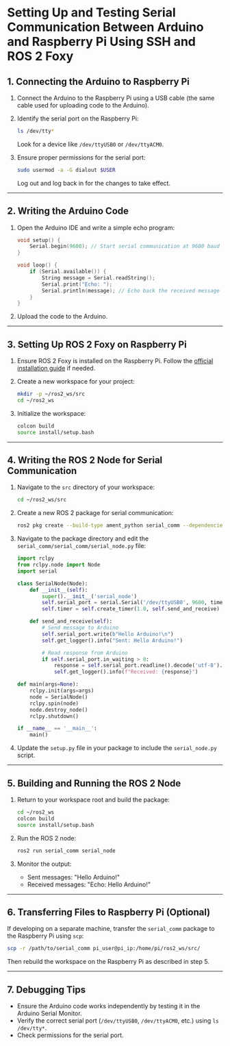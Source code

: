 
# Setting Up and Testing Serial Communication Between Arduino and Raspberry Pi Using SSH and ROS 2 Foxy

## 1. Connecting the Arduino to Raspberry Pi
1. Connect the Arduino to the Raspberry Pi using a USB cable (the same cable used for uploading code to the Arduino).

2. Identify the serial port on the Raspberry Pi:
   ```bash
   ls /dev/tty*
   ```
   Look for a device like `/dev/ttyUSB0` or `/dev/ttyACM0`.

3. Ensure proper permissions for the serial port:
   ```bash
   sudo usermod -a -G dialout $USER
   ```
   Log out and log back in for the changes to take effect.

---

## 2. Writing the Arduino Code
1. Open the Arduino IDE and write a simple echo program:
   ```cpp
   void setup() {
       Serial.begin(9600); // Start serial communication at 9600 baud rate
   }

   void loop() {
       if (Serial.available()) {
           String message = Serial.readString();
           Serial.print("Echo: ");
           Serial.println(message); // Echo back the received message
       }
   }
   ```

2. Upload the code to the Arduino.

---

## 3. Setting Up ROS 2 Foxy on Raspberry Pi
1. Ensure ROS 2 Foxy is installed on the Raspberry Pi. Follow the [official installation guide](https://docs.ros.org/en/foxy/Installation/Ubuntu-Install-Debians.html) if needed.

2. Create a new workspace for your project:
   ```bash
   mkdir -p ~/ros2_ws/src
   cd ~/ros2_ws
   ```

3. Initialize the workspace:
   ```bash
   colcon build
   source install/setup.bash
   ```

---

## 4. Writing the ROS 2 Node for Serial Communication
1. Navigate to the `src` directory of your workspace:
   ```bash
   cd ~/ros2_ws/src
   ```

2. Create a new ROS 2 package for serial communication:
   ```bash
   ros2 pkg create --build-type ament_python serial_comm --dependencies rclpy
   ```

3. Navigate to the package directory and edit the `serial_comm/serial_comm/serial_node.py` file:
   ```python
   import rclpy
   from rclpy.node import Node
   import serial

   class SerialNode(Node):
       def __init__(self):
           super().__init__('serial_node')
           self.serial_port = serial.Serial('/dev/ttyUSB0', 9600, timeout=1)
           self.timer = self.create_timer(1.0, self.send_and_receive)

       def send_and_receive(self):
           # Send message to Arduino
           self.serial_port.write(b"Hello Arduino!\n")
           self.get_logger().info("Sent: Hello Arduino!")

           # Read response from Arduino
           if self.serial_port.in_waiting > 0:
               response = self.serial_port.readline().decode('utf-8').strip()
               self.get_logger().info(f"Received: {response}")

   def main(args=None):
       rclpy.init(args=args)
       node = SerialNode()
       rclpy.spin(node)
       node.destroy_node()
       rclpy.shutdown()

   if __name__ == '__main__':
       main()
   ```

4. Update the `setup.py` file in your package to include the `serial_node.py` script.

---

## 5. Building and Running the ROS 2 Node
1. Return to your workspace root and build the package:
   ```bash
   cd ~/ros2_ws
   colcon build
   source install/setup.bash
   ```

2. Run the ROS 2 node:
   ```bash
   ros2 run serial_comm serial_node
   ```

3. Monitor the output:
   - Sent messages: "Hello Arduino!"
   - Received messages: "Echo: Hello Arduino!"

---

## 6. Transferring Files to Raspberry Pi (Optional)
If developing on a separate machine, transfer the `serial_comm` package to the Raspberry Pi using `scp`:
```bash
scp -r /path/to/serial_comm pi_user@pi_ip:/home/pi/ros2_ws/src/
```

Then rebuild the workspace on the Raspberry Pi as described in step 5.

---

## 7. Debugging Tips
- Ensure the Arduino code works independently by testing it in the Arduino Serial Monitor.
- Verify the correct serial port (`/dev/ttyUSB0`, `/dev/ttyACM0`, etc.) using `ls /dev/tty*`.
- Check permissions for the serial port.
